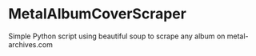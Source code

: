 # MetalAlbumCoverScraper
Simple Python script using beautiful soup to scrape any album on metal-archives.com 
